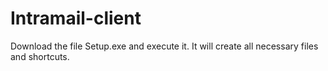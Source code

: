 # Intramail-client

Download the file Setup.exe and execute it. It will create all necessary files and shortcuts.
